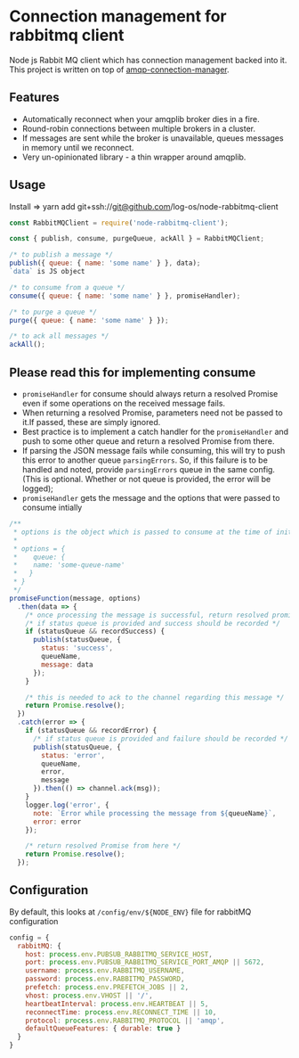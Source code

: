 # Connection management for rabbitmq client

Node js Rabbit MQ client which has connection management backed into it.
This project is written on top of [amqp-connection-manager](https://github.com/benbria/node-amqp-connection-manager).

## Features

* Automatically reconnect when your amqplib broker dies in a fire.
* Round-robin connections between multiple brokers in a cluster.
* If messages are sent while the broker is unavailable, queues messages in memory until we reconnect.
* Very un-opinionated library - a thin wrapper around amqplib.

## Usage

Install => yarn add git+ssh://git@github.com/log-os/node-rabbitmq-client

```javascript
const RabbitMQClient = require('node-rabbitmq-client');

const { publish, consume, purgeQueue, ackAll } = RabbitMQClient;

/* to publish a message */
publish({ queue: { name: 'some name' } }, data);
`data` is JS object

/* to consume from a queue */
consume({ queue: { name: 'some name' } }, promiseHandler);

/* to purge a queue */
purge({ queue: { name: 'some name' } });

/* to ack all messages */
ackAll();
```

## Please read this for implementing consume

* `promiseHandler` for consume should always return a resolved Promise even if some operations on the received message fails.
* When returning a resolved Promise, parameters need not be passed to it.If passed, these are simply ignored.
* Best practice is to implement a catch handler for the `promiseHandler` and push to some other queue and return a resolved Promise from there.
* If parsing the JSON message fails while consuming, this will try to push this error to another queue `parsingErrors`. So, if this failure is to be handled and noted, provide `parsingErrors` queue in the same config. (This is optional. Whether or not queue is provided, the error will be logged);
* `promiseHandler` gets the message and the options that were passed to consume intially

```javascript
/**
 * options is the object which is passed to consume at the time of initialization
 * 
 * options = {
 *    queue: {
 *    name: 'some-queue-name'
 *   }
 * }
 */
promiseFunction(message, options)
  .then(data => {
    /* once processing the message is successful, return resolved promise */
    /* if status queue is provided and success should be recorded */
    if (statusQueue && recordSuccess) {
      publish(statusQueue, {
        status: 'success',
        queueName,
        message: data
      });
    }

    /* this is needed to ack to the channel regarding this message */
    return Promise.resolve();
  })
  .catch(error => {
    if (statusQueue && recordError) {
      /* if status queue is provided and failure should be recorded */
      publish(statusQueue, {
        status: 'error',
        queueName,
        error,
        message
      }).then(() => channel.ack(msg));
    }
    logger.log('error', {
      note: `Error while processing the message from ${queueName}`,
      error: error
    });

    /* return resolved Promise from here */
    return Promise.resolve();
  });
```


## Configuration

By default, this looks at `/config/env/${NODE_ENV}` file for rabbitMQ configuration

```javascript
config = {
  rabbitMQ: {
    host: process.env.PUBSUB_RABBITMQ_SERVICE_HOST,
    port: process.env.PUBSUB_RABBITMQ_SERVICE_PORT_AMQP || 5672,
    username: process.env.RABBITMQ_USERNAME,
    password: process.env.RABBITMQ_PASSWORD,
    prefetch: process.env.PREFETCH_JOBS || 2,
    vhost: process.env.VHOST || '/',
    heartbeatInterval: process.env.HEARTBEAT || 5,
    reconnectTime: process.env.RECONNECT_TIME || 10,
    protocol: process.env.RABBITMQ_PROTOCOL || 'amqp',
    defaultQueueFeatures: { durable: true }
  }
}
```
